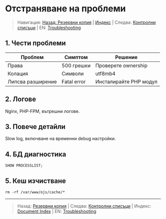 # Отстраняване на проблеми

> Навигация: [Назад: Резервни копия](backup-restore.md) | [Индекс](../../README.md#reading-order-document-index) | Следва: [Контролни списъци](appendix-checklists.md) | EN: [Troubleshooting](../en/troubleshooting.md)

## 1. Чести проблеми
| Проблем | Симптом | Решение |
|---------|---------|---------|
| Права | 500 грешки | Проверете ownership |
| Колация | Символи | utf8mb4 |
| Липсва разширение | Fatal error | Инсталирайте PHP модул |

## 2. Логове
Nginx, PHP-FPM, вътрешни логове.

## 3. Повече детайли
Slow log, включване на временни debug настройки.

## 4. БД диагностика
`SHOW PROCESSLIST;`

## 5. Кеш изчистване
`rm -rf /var/www/ojs/cache/*`

---
> Назад: [Резервни копия](backup-restore.md) | Следва: [Контролни списъци](appendix-checklists.md) | Индекс: [Document Index](../../README.md#reading-order-document-index) | EN: [Troubleshooting](../en/troubleshooting.md)
